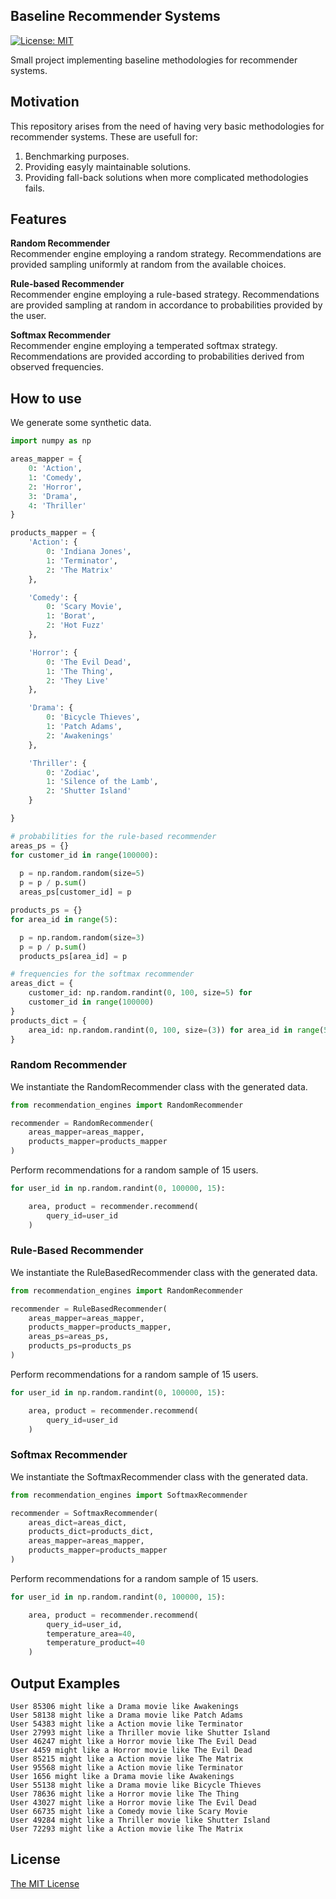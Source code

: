 ## Baseline Recommender Systems


[![License: MIT](https://img.shields.io/badge/License-MIT-yellow.svg)](https://opensource.org/licenses/MIT)

Small project implementing baseline methodologies for recommender systems.

## Motivation

This repository arises from the need of having very basic methodologies for recommender systems. These are usefull for:

1. Benchmarking purposes.
2. Providing easyly maintainable solutions.
3. Providing fall-back solutions when more complicated methodologies fails.

## Features

**Random Recommender**  
Recommender engine employing a random strategy. Recommendations are provided sampling uniformly at random from the available choices.
  
**Rule-based Recommender**  
Recommender engine employing a rule-based strategy. Recommendations are provided sampling at random in accordance to probabilities provided by the user.

**Softmax Recommender**  
Recommender engine employing a temperated softmax strategy. Recommendations are provided according to probabilities derived from observed frequencies.  
  

## How to use  
  
We generate some synthetic data.
```python
import numpy as np

areas_mapper = {
    0: 'Action',
    1: 'Comedy',
    2: 'Horror',
    3: 'Drama',
    4: 'Thriller'
}

products_mapper = {
    'Action': {
        0: 'Indiana Jones',
        1: 'Terminator',
        2: 'The Matrix'
    },

    'Comedy': {
        0: 'Scary Movie',
        1: 'Borat',
        2: 'Hot Fuzz'
    },

    'Horror': {
        0: 'The Evil Dead',
        1: 'The Thing',
        2: 'They Live'
    },

    'Drama': {
        0: 'Bicycle Thieves',
        1: 'Patch Adams',
        2: 'Awakenings'
    },

    'Thriller': {
        0: 'Zodiac',
        1: 'Silence of the Lamb',
        2: 'Shutter Island'
    }

}

# probabilities for the rule-based recommender
areas_ps = {}
for customer_id in range(100000):
  
  p = np.random.random(size=5)
  p = p / p.sum()
  areas_ps[customer_id] = p

products_ps = {}
for area_id in range(5):

  p = np.random.random(size=3)
  p = p / p.sum()
  products_ps[area_id] = p

# frequencies for the softmax recommender
areas_dict = {
    customer_id: np.random.randint(0, 100, size=5) for
    customer_id in range(100000)
}
products_dict = {
    area_id: np.random.randint(0, 100, size=(3)) for area_id in range(5)
}
```
### Random Recommender
We instantiate the RandomRecommender class with the generated data.
```python
from recommendation_engines import RandomRecommender

recommender = RandomRecommender(
    areas_mapper=areas_mapper,
    products_mapper=products_mapper
)
```  
Perform recommendations for a random sample of 15 users.
```python
for user_id in np.random.randint(0, 100000, 15):

    area, product = recommender.recommend(
        query_id=user_id
    )
```  
### Rule-Based Recommender
We instantiate the RuleBasedRecommender class with the generated data.
```python
from recommendation_engines import RandomRecommender

recommender = RuleBasedRecommender(
    areas_mapper=areas_mapper,
    products_mapper=products_mapper,
    areas_ps=areas_ps, 
    products_ps=products_ps
)
```  
Perform recommendations for a random sample of 15 users.
```python
for user_id in np.random.randint(0, 100000, 15):

    area, product = recommender.recommend(
        query_id=user_id
    )
```  
### Softmax Recommender

We instantiate the SoftmaxRecommender class with the generated data.
```python
from recommendation_engines import SoftmaxRecommender

recommender = SoftmaxRecommender(
    areas_dict=areas_dict,
    products_dict=products_dict,
    areas_mapper=areas_mapper,
    products_mapper=products_mapper
)
```  
Perform recommendations for a random sample of 15 users.
```python
for user_id in np.random.randint(0, 100000, 15):

    area, product = recommender.recommend(
        query_id=user_id,
        temperature_area=40,
        temperature_product=40
    )
```  
## Output Examples
```
User 85306 might like a Drama movie like Awakenings
User 58138 might like a Drama movie like Patch Adams
User 54383 might like a Action movie like Terminator
User 27993 might like a Thriller movie like Shutter Island
User 46247 might like a Horror movie like The Evil Dead
User 4459 might like a Horror movie like The Evil Dead
User 85215 might like a Action movie like The Matrix
User 95568 might like a Action movie like Terminator
User 1656 might like a Drama movie like Awakenings
User 55138 might like a Drama movie like Bicycle Thieves
User 78636 might like a Horror movie like The Thing
User 43027 might like a Horror movie like The Evil Dead
User 66735 might like a Comedy movie like Scary Movie
User 49284 might like a Thriller movie like Shutter Island
User 72293 might like a Action movie like The Matrix
```
 
## License

[The MIT License](https://github.com/vb690/bazaar/blob/master/LICENSE)


